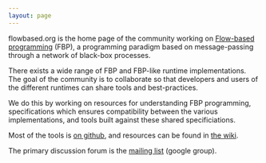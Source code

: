 ```yaml
---
layout: page
---
```


flowbased.org is the home page of the community working on
[Flow-based programming](https://en.wikipedia.org/wiki/Flow-based_programming) (FBP),
a programming paradigm based on message-passing through a network of black-box processes.

There exists a wide range of FBP and FBP-like runtime implementations.
The goal of the community is to collaborate so that developers and users of the different runtimes
can share tools and best-practices.

We do this by working on resources for understanding FBP programming,
specifications which ensures compatibility between the various implementations,
and tools built against these shared specificiations.

Most of the tools is [on github](https://github.com/flowbased),
and resources can be found in [the wiki](https://github.com/flowbased/flowbased.org/wiki).

The primary discussion forum is the
[mailing list](https://groups.google.com/forum/#!forum/flow-based-programming) (google group).
